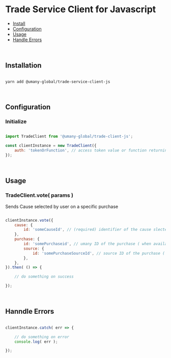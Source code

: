 Trade Service Client for Javascript
==========================

- [Install](#install)
- [Configuration](#configuration)
- [Usage](#usage)
- [Handle Errors](#handle-errors)


<br>


Installation
---------------------

```shell

yarn add @umany-global/trade-service-client-js

```

<br>

Configuration
---------------------

### Initialize


```javascript

import TradeClient from '@umany-global/trade-client-js';

const clientInstance = new TradeClient({
    auth: 'tokenOrFunction', // access token value or function returning Promise<string> representing the access token value
});

```

<br>

Usage
-----------------

### TradeClient.vote( params )

Sends Cause selected by user on a specific purchase

```javascript

clientInstance.vote({
    cause: {
        id: 'someCauseId', // (required) identifier of the cause slected by user
    },
    purchase: {
        id: 'somePurchaseid', // umany ID of the purchase ( when available )
        source: {
            id: 'somePurchaseSourceId', // source ID of the purchase ( when no umany ID is available, for example when called from the store website )
        },
    },
}).then( () => {

    // do something on success

});

```

<br>

Hanndle Errors
-----------------


```javascript

clientInstance.catch( err => { 

    // do something on error
    console.log( err );

});

```